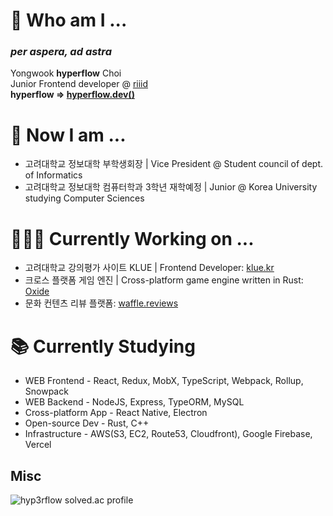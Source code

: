 # 🌱 Who am I ...
### ***per aspera, ad astra***  
Yongwook **hyperflow** Choi  
Junior Frontend developer @ [riiid](https://www.riiid.co/en/main)  
**hyperflow => [hyperflow.dev()](https://hyperflow.dev/about)**  

# 🤔 Now I am ...
- 고려대학교 정보대학 부학생회장 | Vice President @ Student council of dept. of Informatics
- 고려대학교 정보대학 컴퓨터학과 3학년 재학예정 | Junior @ Korea University studying Computer Sciences

# 👨🏻‍💻 Currently Working on ...
- 고려대학교 강의평가 사이트 KLUE | Frontend Developer: [klue.kr](https://klue.kr/)
- 크로스 플랫폼 게임 엔진 | Cross-platform game engine written in Rust: [Oxide](https://github.com/utilForever/Oxide)
- 문화 컨텐츠 리뷰 플랫폼: [waffle.reviews](https://waffle.reviews)

# 📚 Currently Studying
- WEB Frontend - React, Redux, MobX, TypeScript, Webpack, Rollup, Snowpack
- WEB Backend - NodeJS, Express, TypeORM, MySQL
- Cross-platform App - React Native, Electron
- Open-source Dev - Rust, C++
- Infrastructure - AWS(S3, EC2, Route53, Cloudfront), Google Firebase, Vercel

## Misc
![hyp3rflow solved.ac profile](https://github-readme-solvedac.hyp3rflow.vercel.app/api/?handle=hyperflow)
